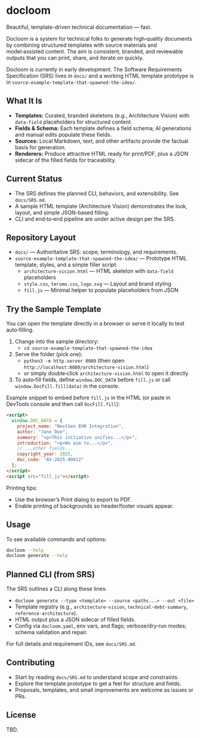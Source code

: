 # docloom

Beautiful, template-driven technical documentation — fast.

Docloom is a system for technical folks to generate high‑quality documents by combining structured templates with source materials and model‑assisted content. The aim is consistent, branded, and reviewable outputs that you can print, share, and iterate on quickly.

Docloom is currently in early development. The Software Requirements Specification (SRS) lives in `docs/` and a working HTML template prototype is in `source-example-template-that-spawned-the-idea/`.

## What It Is

- **Templates:** Curated, branded skeletons (e.g., Architecture Vision) with `data-field` placeholders for structured content.
- **Fields & Schema:** Each template defines a field schema; AI generations and manual edits populate these fields.
- **Sources:** Local Markdown, text, and other artifacts provide the factual basis for generation.
- **Renderers:** Produce attractive HTML ready for print/PDF, plus a JSON sidecar of the filled fields for traceability.

## Current Status

- The SRS defines the planned CLI, behaviors, and extensibility. See `docs/SRS.md`.
- A sample HTML template (Architecture Vision) demonstrates the look, layout, and simple JSON-based filling.
- CLI and end‑to‑end pipeline are under active design per the SRS.

## Repository Layout

- `docs/` — Authoritative SRS: scope, terminology, and requirements.
- `source-example-template-that-spawned-the-idea/` — Prototype HTML template, styles, and a simple filler script:
  - `architecture-vision.html` — HTML skeleton with `data-field` placeholders
  - `style.css`, `terumo.css`, `logo.svg` — Layout and brand styling
  - `fill.js` — Minimal helper to populate placeholders from JSON

## Try the Sample Template

You can open the template directly in a browser or serve it locally to test auto‑filling.

1) Change into the sample directory:
   - `cd source-example-template-that-spawned-the-idea`
2) Serve the folder (pick one):
   - `python3 -m http.server 8080` (then open `http://localhost:8080/architecture-vision.html`)
   - or simply double‑click `architecture-vision.html` to open it directly
3) To auto‑fill fields, define `window.DOC_DATA` before `fill.js` or call `window.DocFill.fill(data)` in the console.

Example snippet to embed before `fill.js` in the HTML (or paste in DevTools console and then call `DocFill.fill`):

```html
<script>
  window.DOC_DATA = {
    project_name: "NextGen EHR Integration",
    author: "Jane Doe",
    summary: "<p>This initiative unifies...</p>",
    introduction: "<p>We aim to...</p>",
    // ...other fields...
    copyright_year: 2025,
    doc_code: "AV-2025-00012"
  };
</script>
<script src="fill.js"></script>
```

Printing tips:
- Use the browser’s Print dialog to export to PDF.
- Enable printing of backgrounds so header/footer visuals appear.

## Usage

To see available commands and options:

```bash
docloom --help
docloom generate --help
```

## Planned CLI (from SRS)

The SRS outlines a CLI along these lines:

- `docloom generate --type <template> --source <paths...> --out <file>`
- Template registry (e.g., `architecture-vision`, `technical-debt-summary`, `reference-architecture`).
- HTML output plus a JSON sidecar of filled fields.
- Config via `docloom.yaml`, env vars, and flags; verbose/dry‑run modes; schema validation and repair.

For full details and requirement IDs, see `docs/SRS.md`.

## Contributing

- Start by reading `docs/SRS.md` to understand scope and constraints.
- Explore the template prototype to get a feel for structure and fields.
- Proposals, templates, and small improvements are welcome as issues or PRs.

## License

TBD.
